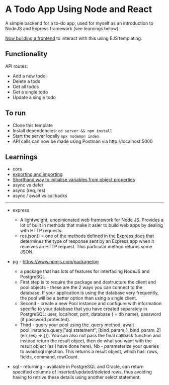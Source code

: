 # A Todo App Using Node and React 

A simple backend for a to-do app, used for myself as an introduction to NodeJS and Express framework (see learnings below).

[Now building a frontend](https://github.com/Will-Helliwell/node_ejs_todo) to interact with this using EJS templating.

## Functionality

API routes:
- Add a new todo
- Delete a todo
- Get all todos
- Get a single todo
- Update a single todo

## To run 

- Clone this template
- Install dependencies: `cd server && npm install`
- Start the server locally `npx nodemon index`
- API calls can now be made using Postman via http://localhost:5000

## Learnings

- cors
- [exporting and importing](https://www.sitepoint.com/understanding-module-exports-exports-node-js/)
- [Shorthand way to initialise variables from object properties](https://stackoverflow.com/questions/33798717/javascript-es6-const-with-curly-braces)
- async vs defer
- async (req, res)
- async / await vs callbacks
-----
- express
  - A lightweight, unopinionated web framework for Node JS. Provides a lot of built in methods that make it asier to build web apps by dealing with HTTP requests.
  - res.json() = one of the methods defined in the [Express docs](https://expressjs.com/en/api.html#res.json) that determines the type of response sent by an Express app when it receives an HTTP request. This particular method returns some JSON.
- pg - https://www.npmjs.com/package/pg
  - a package that has lots of features for interfacing NodeJS and PostgreSQL
  - First step is to require the package and destructure the client and pool objects - these are the 2 ways you can connect to the database. If your application is using the database very frequently, the pool will be a better option than using a single client. 
  - Second - create a new Pool instance and configure with information specific to your database that you have created separately in PostgreSQL: user, localhost, port, database ( = db name), password (if password protected).
  - Third - query your pool using the .query method. await pool_instance.query("sql statement", [bind_param_1, bind_param_2] (err,res) => {}). You can also not pass the final callback function and instead return the result object, then do what you want with the result object (as I have done here). Nb - parameterize your queries to avoid sql injection. This returns a result object, which has: rows, fields, command, rowCount.



- sql - returning - available in PostgreSQL and Oracle, can return specified columns of inserted/updated/deleted rows, thus avoiding having to retrive these details using another select statement.

